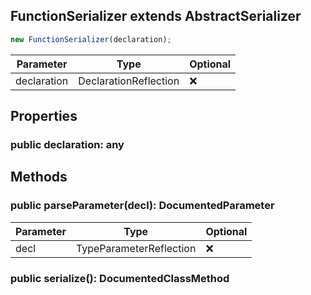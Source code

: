 ## FunctionSerializer extends AbstractSerializer

```typescript
new FunctionSerializer(declaration);
```

| Parameter   | Type                  | Optional |
| ----------- | --------------------- | -------- |
| declaration | DeclarationReflection | ❌       |

## Properties

### public declaration: any

## Methods

### public parseParameter(decl): DocumentedParameter

| Parameter | Type                    | Optional |
| --------- | ----------------------- | -------- |
| decl      | TypeParameterReflection | ❌       |

### public serialize(): DocumentedClassMethod
